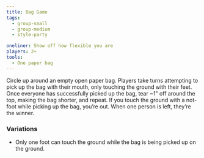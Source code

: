 ```yaml
---
title: Bag Game
tags:
  - group-small
  - group-medium
  - style-party

oneliner: Show off how flexible you are
players: 2+
tools:
  - One paper bag
---
```

Circle up around an empty open paper bag. Players take turns attempting to pick up the bag with their mouth, only touching the ground with their feet. Once everyone has successfully picked up the bag, tear ~1" off around the top, making the bag shorter, and repeat. If you touch the ground with a not-foot while picking up the bag, you’re out. When one person is left, they’re the winner.

### Variations
* Only one foot can touch the ground while the bag is being picked up on the ground.
